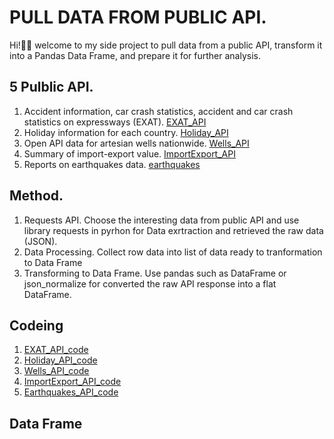 # PULL DATA FROM PUBLIC API.
Hi!👋🏼 welcome to my side project to pull data from a public API, transform it into a Pandas Data Frame, and prepare it for further analysis.
## 5 Pulblic API.
1. Accident information, car crash statistics, accident and car crash statistics on expressways (EXAT).  [EXAT_API](https://data.go.th/dataset/exat-api-document)
2. Holiday information for each country. [Holiday_API](https://date.nager.at/)
3. Open API data for artesian wells nationwide. [Wells_API](https://data.go.th/dataset/open-api)
4. Summary of import-export value. [ImportExport_API](https://dataservices.mof.go.th/menu6?id=6&page=&freq=year&yf=2567&search_text=)
5. Reports on earthquakes data. [earthquakes](https://data.tmd.go.th/api/index1.php)
## Method.
1. Requests API. Choose the interesting data from public API and use library requests in pyrhon for Data exrtraction and retrieved the raw data (JSON).
2. Data Processing. Collect row data into list of data ready to tranformation to Data Frame
3. Transforming to Data Frame. Use pandas such as DataFrame or json_normalize for converted the raw API response into a flat DataFrame.
## Codeing
1. [EXAT_API_code](code/get_api_EXAT.py)
2. [Holiday_API_code](code/get_api_holiday.py)
3. [Wells_API_code](code/get_api_wells.py)
4. [ImportExport_API_code](code/get_api_importexport.py)
5. [Earthquakes_API_code](code/get_api_earthquakes.py)
## Data Frame

